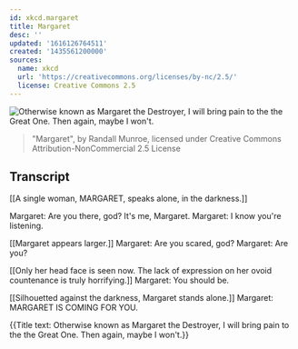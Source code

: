 ```yaml
---
id: xkcd.margaret
title: Margaret
desc: ''
updated: '1616126764511'
created: '1435561200000'
sources:
  name: xkcd
  url: 'https://creativecommons.org/licenses/by-nc/2.5/'
  license: Creative Commons 2.5
---
```

![Otherwise known as Margaret the Destroyer, I will bring pain to the the Great One. Then again, maybe I won't.](https://imgs.xkcd.com/comics/margaret.png)
> "Margaret", by Randall Munroe, licensed under Creative Commons Attribution-NonCommercial 2.5 License

## Transcript
[[A single woman, MARGARET, speaks alone, in the darkness.]]

Margaret: Are you there, god? It's me, Margaret.
Margaret: I know you're listening.

[[Margaret appears larger.]]
Margaret: Are you scared, god?
Margaret: Are you?

[[Only her head face is seen now. The lack of expression on her ovoid countenance is truly horrifying.]]
Margaret: You should be.

[[Silhouetted against the darkness, Margaret stands alone.]]
Margaret: MARGARET IS COMING FOR YOU.

{{Title text: Otherwise known as Margaret the Destroyer, I will bring pain to the the Great One. Then again, maybe I won't.}}
